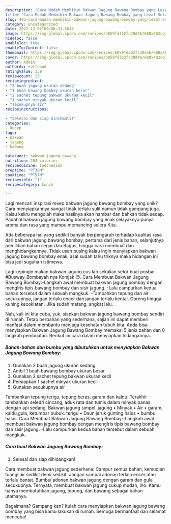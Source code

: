 ```yaml
---
description: "Cara Mudah Membikin Bakwan Jagung Bawang Bombay yang Lezat Sekali"
title: "Cara Mudah Membikin Bakwan Jagung Bawang Bombay yang Lezat Sekali"
slug: 485-cara-mudah-membikin-bakwan-jagung-bawang-bombay-yang-lezat-sekali
category: Uncategorized
date: 2022-12-02T09:08:31.561Z
image: https://img-global.cpcdn.com/recipes/b059fd362fc30d46/680x482cq70/bakwan-jagung-bawang-bombay-foto-resep-utama.jpg
hideToc: false
enableToc: true
enableTocContent: false
thumbnail: https://img-global.cpcdn.com/recipes/b059fd362fc30d46/680x482cq70/bakwan-jagung-bawang-bombay-foto-resep-utama.jpg
cover: https://img-global.cpcdn.com/recipes/b059fd362fc30d46/680x482cq70/bakwan-jagung-bawang-bombay-foto-resep-utama.jpg
author: Admin
authorAv: notfound
ratingvalue: 3.9
reviewcount: 23
recipeingredient:
- "2 buah jagung ukuran sedang"
- "1 buah bawang bombay ukuran besar"
- "2 sachet tepung bakwan ukuran kecil"
- "1 sachet minyak ukuran kecil"
- "secukupnya air"
recipeinstructions:

- "Selesai dan siap dinikmati!"
categories:
- Resep
tags:
- bakwan
- jagung
- bawang

katakunci: bakwan jagung bawang 
nutrition: 284 calories
recipecuisine: Indonesian
preptime: "PT38M"
cooktime: "PT57M"
recipeyield: "1"
recipecategory: Lunch

---
```





Lagi mencari inspirasi resep bakwan jagung bawang bombay yang unik? Cara menyiapkannya sangat tidak terlalu sulit namun tidak gampang juga. Kalau keliru mengolah maka hasilnya akan hambar dan bahkan tidak sedap. Padahal bakwan jagung bawang bombay yang enak selayaknya punya aroma dan rasa yang mampu memancing selera Kita.





Ada beberapa hal yang sedikit banyak berpengaruh terhadap kualitas rasa dari bakwan jagung bawang bombay, pertama dari jenis bahan, selanjutnya pemilihan bahan segar dan Bagus, hingga cara membuat dan menghidangkannya. Tidak usah pusing kalau ingin menyiapkan bakwan jagung bawang bombay enak,      asal sudah tahu triknya maka hidangan ini bisa jadi suguhan istimewa.














Lagi kepingin makan bakwan jagung.cus lah sekalian setor buat posbar #Busway_Bombayah nya Komjak 😊. Cara Membuat Bakwan Jagung Bawang Bombay:-Langkah awal membuat bakwan jagung bombay dengan mengIris tipis bawang bombay dan sisir jagung. -Lalu campurkan kedua bahan tersebut dalam sebuah mangkuk. -Tambahkan tepung dan air secukupnya, jangan terlalu encer dan jangan terlalu kental. Goreng hingga kuning kecoklatan.-Jika sudah matang, angkat lalu.






Nah, kali ini kita coba, yuk, siapkan bakwan jagung bawang bombay sendiri di rumah. Tetap berbahan yang sederhana, sajian ini dapat memberi manfaat dalam membantu menjaga kesehatan tubuh kita. Anda bisa menyiapkan Bakwan Jagung Bawang Bombay memakai 5 jenis bahan dan 0 langkah pembuatan. Berikut ini cara dalam menyiapkan hidangannya.

<!--inarticleads1-->

##### Bahan-bahan dan bumbu yang dibutuhkan untuk menyiapkan Bakwan Jagung Bawang Bombay:

1. Gunakan 2 buah jagung ukuran sedang
1. Ambil 1 buah bawang bombay ukuran besar
1. Gunakan 2 sachet tepung bakwan ukuran kecil
1. Persiapkan 1 sachet minyak ukuran kecil
1. Gunakan secukupnya air


Tambahkan tepung terigu, tepung beras, garam dan kaldu. Terakhir tambahkan seledri cincang, aduk rata dan tumis dalam minyak panas dengan api sedang. Bakwan jagung simpel. jagung • Minyak • Air • garam, kaldu,gula, ketumbar bubuk. terigu • Daun jeruk gunting halus • bumbu halus. Cara Membuat Bakwan Jagung Bawang Bombay:-Langkah awal membuat bakwan jagung bombay dengan mengIris tipis bawang bombay dan sisir jagung. -Lalu campurkan kedua bahan tersebut dalam sebuah mangkuk. 

<!--inarticleads2-->

##### Cara buat Bakwan Jagung Bawang Bombay:


1. Selesai dan siap dihidangkan!

Cara membuat bakwan jagung sederhana: Campur semua bahan, kemudian tuangi air sedikit demi sedikit. Jangan sampai adonan terlalu encer atau terlalu bantat. Bumbui adonan bakwan jagung dengan garam dan gula secukupnya. Ternyata, membuat bakwan jagung cukup mudah, lho. Kamu hanya membutuhkan jagung, tepung, dan bawang sebagai bahan utamanya. 

Bagaimana? Gampang kan? Itulah cara menyiapkan bakwan jagung bawang bombay yang bisa kamu lakukan di rumah. Semoga bermanfaat dan selamat mencoba!
